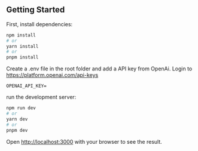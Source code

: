 ## Getting Started

First, install dependencies:

```bash
npm install
# or
yarn install
# or
pnpm install

```

Create a .env file in the root folder and add a API key from OpenAi. Login to https://platform.openai.com/api-keys

```
OPENAI_API_KEY=
```

run the development server:

```bash
npm run dev
# or
yarn dev
# or
pnpm dev
```

Open [http://localhost:3000](http://localhost:3000) with your browser to see the result.
